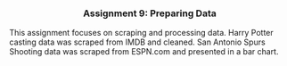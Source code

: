 <center><h3>Assignment 9: Preparing Data</h3></center>

This assignment focuses on scraping and processing data. Harry Potter casting data was scraped from IMDB and cleaned. San Antonio Spurs Shooting data was scraped from ESPN.com and presented in a bar chart.
